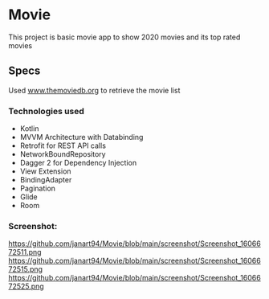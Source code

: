 # Movie
This project is basic movie app to show 2020 movies and its top rated movies

## Specs
Used www.themoviedb.org to retrieve the movie list

### Technologies used
* Kotlin
* MVVM Architecture with Databinding
* Retrofit for REST API calls
* NetworkBoundRepository
* Dagger 2 for Dependency Injection
* View Extension
* BindingAdapter
* Pagination
* Glide
* Room

### Screenshot:
https://github.com/janart94/Movie/blob/main/screenshot/Screenshot_1606672511.png
https://github.com/janart94/Movie/blob/main/screenshot/Screenshot_1606672515.png
https://github.com/janart94/Movie/blob/main/screenshot/Screenshot_1606672525.png
